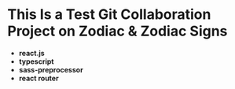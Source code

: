 # This Is a Test Git Collaboration Project on Zodiac & Zodiac Signs

- **react.js**
- **typescript**
- **sass-preprocessor**
- **react router**
